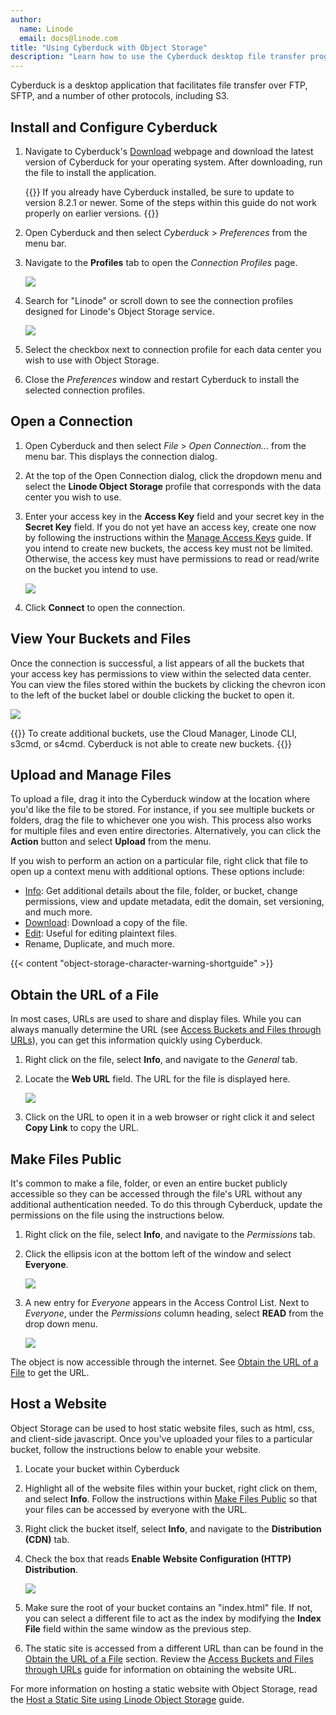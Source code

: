 ```yaml
---
author:
  name: Linode
  email: docs@linode.com
title: "Using Cyberduck with Object Storage"
description: "Learn how to use the Cyberduck desktop file transfer program to interact with Linode's Object Storage."
---
```


Cyberduck is a desktop application that facilitates file transfer over FTP, SFTP, and a number of other protocols, including S3.

## Install and Configure Cyberduck

1.  Navigate to Cyberduck's [Download](https://cyberduck.io/download/) webpage and download the latest version of Cyberduck for your operating system. After downloading, run the file to install the application.

    {{<note>}}
If you already have Cyberduck installed, be sure to update to version 8.2.1 or newer. Some of the steps within this guide do not work properly on earlier versions.
{{</note>}}

1.  Open Cyberduck and then select *Cyberduck* > *Preferences* from the menu bar.

1.  Navigate to the **Profiles** tab to open the *Connection Profiles* page.

    ![](cyberduck-profiles.png)

1.  Search for "Linode" or scroll down to see the connection profiles designed for Linode's Object Storage service.

    ![](cyberduck-profiles-linode.png)

1.  Select the checkbox next to connection profile for each data center you wish to use with Object Storage.

1.  Close the *Preferences* window and restart Cyberduck to install the selected connection profiles.

## Open a Connection

1.  Open Cyberduck and then select *File* > *Open Connection...* from the menu bar. This displays the connection dialog.

1.  At the top of the Open Connection dialog, click the dropdown menu and select the **Linode Object Storage** profile that corresponds with the data center you wish to use.

1.  Enter your access key in the **Access Key** field and your secret key in the **Secret Key** field. If you do not yet have an access key, create one now by following the instructions within the [Manage Access Keys](/docs/products/storage/object-storage/guides/access-keys/) guide. If you intend to create new buckets, the access key must not be limited. Otherwise, the access key must have permissions to read or read/write on the bucket you intend to use.

    ![](cyberduck-new-connection.png)

1.  Click **Connect** to open the connection.

## View Your Buckets and Files

Once the connection is successful, a list appears of all the buckets that your access key has permissions to view within the selected data center. You can view the files stored within the buckets by clicking the chevron icon to the left of the bucket label or double clicking the bucket to open it.

![](cyberduck-view.png)

{{<note>}}
To create additional buckets, use the Cloud Manager, Linode CLI, s3cmd, or s4cmd. Cyberduck is not able to create new buckets.
{{</note>}}

## Upload and Manage Files

To upload a file, drag it into the Cyberduck window at the location where you'd like the file to be stored. For instance, if you see multiple buckets or folders, drag the file to whichever one you wish. This process also works for multiple files and even entire directories. Alternatively, you can click the **Action** button and select **Upload** from the menu.

If you wish to perform an action on a particular file, right click that file to open up a context menu with additional options. These options include:

- [Info](https://docs.cyberduck.io/cyberduck/info/): Get additional details about the file, folder, or bucket, change permissions, view and update metadata, edit the domain, set versioning, and much more.
- [Download](https://docs.cyberduck.io/cyberduck/download/): Download a copy of the file.
- [Edit](https://docs.cyberduck.io/cyberduck/edit/): Useful for editing plaintext files.
- Rename, Duplicate, and much more.

{{< content "object-storage-character-warning-shortguide" >}}

## Obtain the URL of a File

In most cases, URLs are used to share and display files. While you can always manually determine the URL (see [Access Buckets and Files through URLs](/docs/products/storage/object-storage/guides/urls/#file-urls)), you can get this information quickly using Cyberduck.

1. Right click on the file, select **Info**, and navigate to the *General* tab.

1. Locate the **Web URL** field. The URL for the file is displayed here.

    ![](cyberduck-file-url.png)

1. Click on the URL to open it in a web browser or right click it and select **Copy Link** to copy the URL.

## Make Files Public

It's common to make a file, folder, or even an entire bucket publicly accessible so they can be accessed through the file's URL without any additional authentication needed. To do this through Cyberduck, update the permissions on the file using the instructions below.

1. Right click on the file, select **Info**, and navigate to the *Permissions* tab.

1.  Click the ellipsis icon at the bottom left of the window and select **Everyone**.

    ![](cyberduck-permissions-add-everyone.png)

1.  A new entry for *Everyone* appears in the Access Control List. Next to *Everyone*, under the *Permissions* column heading, select **READ** from the drop down menu.

    ![](cyberduck-permissions-everyone-read.png)

The object is now accessible through the internet. See [Obtain the URL of a File](#obtain-the-url-of-a-file) to get the URL.

## Host a Website

Object Storage can be used to host static website files, such as html, css, and client-side javascript. Once you've uploaded your files to a particular bucket, follow the instructions below to enable your website.

1.  Locate your bucket within Cyberduck

1.  Highlight all of the website files within your bucket, right click on them, and select **Info**. Follow the instructions within [Make Files Public](#make-files-public) so that your files can be accessed by everyone with the URL.

1.  Right click the bucket itself, select **Info**, and navigate to the **Distribution (CDN)** tab.

1.  Check the box that reads **Enable Website Configuration (HTTP) Distribution**.

    ![](cyberduck-enable-website.png)

1.  Make sure the root of your bucket contains an "index.html" file. If not, you can select a different file to act as the index by modifying the **Index File** field within the same window as the previous step.

1.  The static site is accessed from a different URL than can be found in the [Obtain the URL of a File](#obtain-the-url-of-a-file) section. Review the [Access Buckets and Files through URLs](/docs/products/storage/object-storage/guides/urls/#website-urls) guide for information on obtaining the website URL.

For more information on hosting a static website with Object Storage, read the [Host a Static Site using Linode Object Storage](/docs/platform/object-storage/host-static-site-object-storage/) guide.